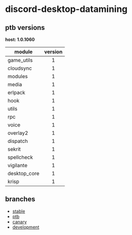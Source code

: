 # discord-desktop-datamining

## ptb versions

**host: 1.0.1060**

| module | version |
| ------ | :-----: |
| game_utils | 1 |
| cloudsync | 1 |
| modules | 1 |
| media | 1 |
| erlpack | 1 |
| hook | 1 |
| utils | 1 |
| rpc | 1 |
| voice | 1 |
| overlay2 | 1 |
| dispatch | 1 |
| sekrit | 1 |
| spellcheck | 1 |
| vigilante | 1 |
| desktop_core | 1 |
| krisp | 1 |

## branches

- [stable](https://github.com/OpenAsar/discord-desktop-datamining/tree/stable)
- [ptb](https://github.com/OpenAsar/discord-desktop-datamining/tree/ptb)
- [canary](https://github.com/OpenAsar/discord-desktop-datamining/tree/canary)
- [development](https://github.com/OpenAsar/discord-desktop-datamining/tree/development)